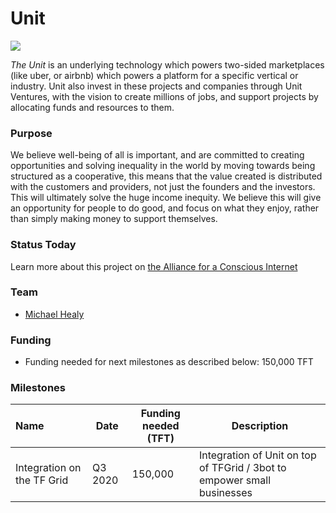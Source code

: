 # Unit

![](https://www.consciousinternet.org/threefold/info/projects/unit/unit.png)

*The Unit* is an underlying technology which powers two-sided marketplaces (like uber, or airbnb) which powers a platform for a specific vertical or industry. Unit also invest in these projects and companies through Unit Ventures, with the vision to create millions of jobs, and support projects by allocating funds and resources to them.

### Purpose

We believe well-being of all is important, and are committed to creating opportunities and solving inequality in the world by moving towards being structured as a cooperative, this means that the value created is distributed with the customers and providers, not just the founders and the investors. This will ultimately solve the huge income inequity. We believe this will give an opportunity for people to do good, and focus on what they enjoy, rather than simply making money to support themselves.

### Status Today



Learn more about this project on [the Alliance for a Conscious Internet](https://www.consciousinternet.org/index.html#/projects/unit)

### Team

- [Michael Healy](https://www.consciousinternet.org/#/people/michael_healy)

### Funding

- Funding needed for next milestones as described below: 150,000 TFT

### Milestones

| Name         | Date   | Funding needed (TFT) | Description
|:-------------|--------|-------------|-----------------|
| Integration on the TF Grid | Q3 2020 |  150,000 | Integration of Unit on top of TFGrid / 3bot to empower small businesses |